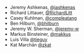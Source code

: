 - Jeremy Ashkenas, [@jashkenas](https://github.com/jashkenas)
- Richard Littauer, [@RichardLitt](https://github.com/RichardLitt)
- Casey Kuhlman, [@compleatang](https://github.com/compleatang)
- Ben Hilburn, [@bhilburn](https://github.com/bhilburn)
- Jeremy W. Sherman, [@jeremy-w](https://github.com/jeremy-w)
- Markus Binsteiner, [@makkus](https://github.com/makkus)
- Luis Villa [@tieguy](https://github.com/tieguy)
- Kat Marchán [@zkat](https://github.com/zkat)
